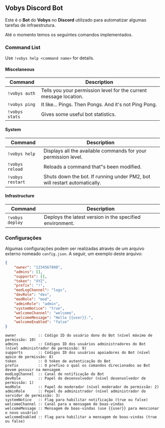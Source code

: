## Vobys Discord Bot

Este é o **Bot** do **Vobys** no **Discord** utilizado para automatizar algumas tarefas de infraestrutura.

Até o momento temos os seguintes comandos implementados.

### Command List

Use `!vobys help <command name>` for details.

#### Miscelaneous

| Command        | Description                                                       |
| -------------- | ----------------------------------------------------------------- |
| `!vobys auth`  | Tells you your permission level for the current message location. |
| `!vobys ping`  | It like... Pings. Then Pongs. And it's not Ping Pong.             |
| `!vobys stats` | Gives some useful bot statistics.                                 |

#### System

| Command          | Description                                                               |
| ---------------- | ------------------------------------------------------------------------- |
| `!vobys help`    | Displays all the available commands for your permission level.            |
| `!vobys reload`  | Reloads a command that"s been modified.                                   |
| `!vobys restart` | Shuts down the bot. If running under PM2, bot will restart automatically. |

#### Infrastructure

| Command         | Description                                              |
| --------------- | -------------------------------------------------------- |
| `!vobys deploy` | Deploys the latest version in the specified environment. |

### Configurações

Algumas configurações podem ser realizadas através de um arquivo externo nomeado `config.json`. A seguir, um exemplo
deste arquivo:

```json
{
    "owner": "1234567890",
    "admins": [],
    "supports": [],
    "token": "XYZ",
    "prefix": "!",
    "modLogChannel": "logs",
    "devRole": "dev",
    "modRole": "mod",
    "adminRole": "admin",
    "systemNotice": "true",
    "welcomeChannel": "welcome",
    "welcomeMessage": "Hello {{user}}.",
    "welcomeEnabled": "false"
}
```

    owner          :: Código ID do usuário dono do Bot (nível máximo de permissão: 10)
    admins         :: Códigos ID dos usuários administradores do Bot (nível administrador de permissão: 9)
    supports       :: Códigos ID dos usuários apoiadores do Bot (nível apoio de permissão: 8)
    token          :: O token de autenticação do Bot
    prefix         :: O prefixo o qual os comandos direcionados ao Bot devem possuir na mensagem
    modLogChannel  :: Canal de notificação do Bot
    devRole        :: Papel do desenvolvedor (nível desenvolvedor de permissão: 1)
    modRole        :: Papel do moderador (nível moderador de permissão: 2)
    adminRole      :: Pepel do administrador (nível administrador do servidor de permissão: 3)
    systemNotice   :: Flag para habilitar notificação (true ou false)
    welcomeChannel :: Canal para a mensagem de boas-vindas
    welcomeMessage :: Mensagem de boas-vindas (use {{user}} para mencionar o novo usuário)
    welcomeEnabled :: Flag para habilitar a mensagem de boas-vindas (true ou false)
